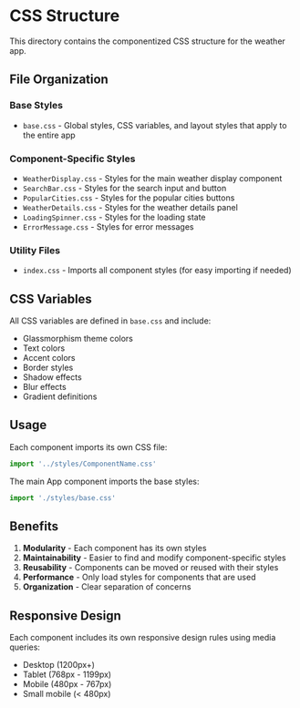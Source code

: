 # CSS Structure

This directory contains the componentized CSS structure for the weather app.

## File Organization

### Base Styles
- `base.css` - Global styles, CSS variables, and layout styles that apply to the entire app

### Component-Specific Styles
- `WeatherDisplay.css` - Styles for the main weather display component
- `SearchBar.css` - Styles for the search input and button
- `PopularCities.css` - Styles for the popular cities buttons
- `WeatherDetails.css` - Styles for the weather details panel
- `LoadingSpinner.css` - Styles for the loading state
- `ErrorMessage.css` - Styles for error messages

### Utility Files
- `index.css` - Imports all component styles (for easy importing if needed)

## CSS Variables

All CSS variables are defined in `base.css` and include:
- Glassmorphism theme colors
- Text colors
- Accent colors
- Border styles
- Shadow effects
- Blur effects
- Gradient definitions

## Usage

Each component imports its own CSS file:
```jsx
import '../styles/ComponentName.css'
```

The main App component imports the base styles:
```jsx
import './styles/base.css'
```

## Benefits

1. **Modularity** - Each component has its own styles
2. **Maintainability** - Easier to find and modify component-specific styles
3. **Reusability** - Components can be moved or reused with their styles
4. **Performance** - Only load styles for components that are used
5. **Organization** - Clear separation of concerns

## Responsive Design

Each component includes its own responsive design rules using media queries:
- Desktop (1200px+)
- Tablet (768px - 1199px)
- Mobile (480px - 767px)
- Small mobile (< 480px)
